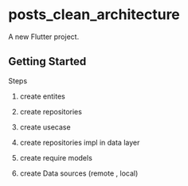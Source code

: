 # posts_clean_architecture

A new Flutter project.

## Getting Started

Steps

1. create entites

2. create repositories

3. create usecase

4. create repositories impl in data layer

5. create require models

6. create Data sources (remote , local)
